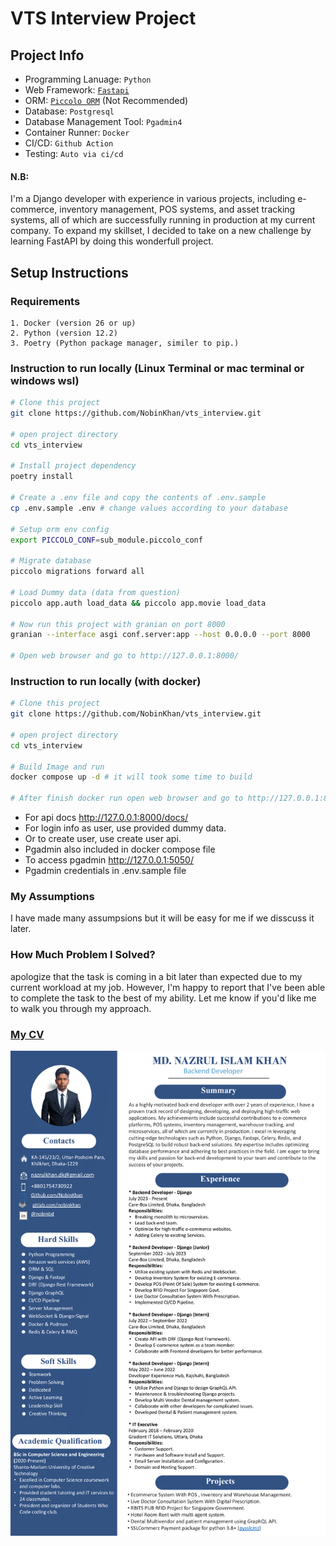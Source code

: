 # VTS Interview Project

## Project Info

- Programming Lanuage: `Python`
- Web Framework: [`Fastapi`](https://fastapi.tiangolo.com/)
- ORM: [`Piccolo ORM`](https://github.com/piccolo-orm/piccolo) (Not Recommended)
- Database: `Postgresql`
- Database Management Tool: `Pgadmin4`
- Container Runner: `Docker`
- CI/CD: `Github Action`
- Testing: `Auto via ci/cd`

#### N.B:
I'm a Django developer with experience in various projects, including e-commerce, inventory management, POS systems, and asset tracking systems, all of which are successfully running in production at my current company. To expand my skillset, I decided to take on a new challenge by learning FastAPI by doing this wonderfull project.


## Setup Instructions
### Requirements
```text
1. Docker (version 26 or up)
2. Python (version 12.2)
3. Poetry (Python package manager, similer to pip.)
```
### Instruction to run locally (Linux Terminal or mac terminal or windows wsl)
```bash
# Clone this project
git clone https://github.com/NobinKhan/vts_interview.git

# open project directory
cd vts_interview

# Install project dependency
poetry install

# Create a .env file and copy the contents of .env.sample
cp .env.sample .env # change values according to your database

# Setup orm env config
export PICCOLO_CONF=sub_module.piccolo_conf

# Migrate database
piccolo migrations forward all

# Load Dummy data (data from question)
piccolo app.auth load_data && piccolo app.movie load_data

# Now run this project with granian on port 8000
granian --interface asgi conf.server:app --host 0.0.0.0 --port 8000

# Open web browser and go to http://127.0.0.1:8000/

```
### Instruction to run locally (with docker)
```bash
# Clone this project
git clone https://github.com/NobinKhan/vts_interview.git

# open project directory
cd vts_interview

# Build Image and run
docker compose up -d # it will took some time to build

# After finish docker run open web browser and go to http://127.0.0.1:8000/

```
- For api docs http://127.0.0.1:8000/docs/
- For login info as user, use provided dummy data.
- Or to create user, use create user api.
- Pgadmin also included in docker compose file
- To access pgadmin http://127.0.0.1:5050/
- Pgadmin credentials in .env.sample file


### My Assumptions
I have made many assumpsions but it will be easy for me if we disscuss it later.

### How Much Problem I Solved?
 apologize that the task is coming in a bit later than expected due to my current workload at my job. However, I'm happy to report that I've been able to complete the task to the best of my ability. Let me know if you'd like me to walk you through my approach.

### [My CV](NazrulIslam.pdf)
![CV](NazrulIslam.png "NobinKhan CV")
